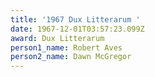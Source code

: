 ```yaml
---
title: '1967 Dux Litterarum '
date: 1967-12-01T03:57:23.099Z
award: Dux Litterarum
person1_name: Robert Aves
person2_name: Dawn McGregor
---
```


